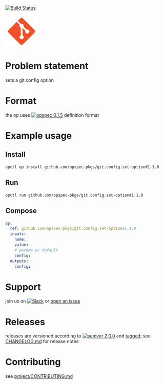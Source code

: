 [![Build Status](https://travis-ci.org/opspec-pkgs/git.config.set-option.svg?branch=master)](https://travis-ci.org/opspec-pkgs/git.config.set-option)

<img src="icon.svg" alt="icon" height="100px">

# Problem statement

sets a git config option

# Format

the op uses [![opspec 0.1.5](https://img.shields.io/badge/opspec-0.1.5-brightgreen.svg?colorA=6b6b6b&colorB=fc16be)](https://opspec.io/0.1.5) definition format

# Example usage

## Install

```shell
opctl op install github.com/opspec-pkgs/git.config.set-option#1.1.0
```

## Run

```
opctl run github.com/opspec-pkgs/git.config.set-option#1.1.0
```

## Compose

```yaml
op:
  ref: github.com/opspec-pkgs/git.config.set-option#1.1.0
  inputs:
    name:
    value:
    # params w/ default
    config:
  outputs:
    config:
```

# Support

join us on
[![Slack](https://opctl-slackin.herokuapp.com/badge.svg)](https://opctl-slackin.herokuapp.com/)
or
[open an issue](https://github.com/opspec-pkgs/git.config.set-option/issues)

# Releases

releases are versioned according to
[![semver 2.0.0](https://img.shields.io/badge/semver-2.0.0-brightgreen.svg)](http://semver.org/spec/v2.0.0.html)
and [tagged](https://git-scm.com/book/en/v2/Git-Basics-Tagging); see
[CHANGELOG.md](CHANGELOG.md) for release notes

# Contributing

see
[project/CONTRIBUTING.md](https://github.com/opspec-pkgs/project/blob/master/CONTRIBUTING.md)
